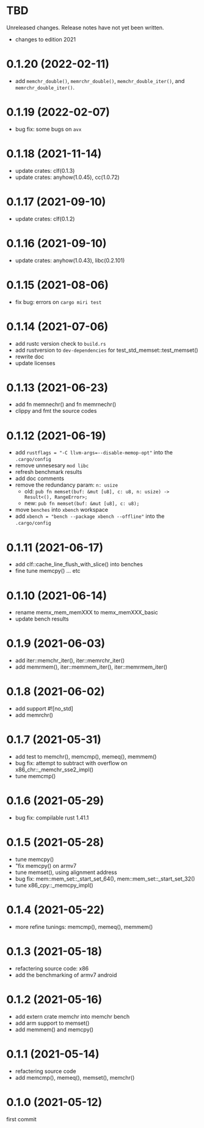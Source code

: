 TBD
===
Unreleased changes. Release notes have not yet been written.

* changes to edition 2021

0.1.20 (2022-02-11)
=====

* add `memchr_double()`, `memrchr_double()`, `memchr_double_iter()`, and `memrchr_double_iter()`.

0.1.19 (2022-02-07)
=====

* bug fix: some bugs on `avx`

0.1.18 (2021-11-14)
=====

* update crates: clf(0.1.3)
* update crates: anyhow(1.0.45), cc(1.0.72)

0.1.17 (2021-09-10)
=====

* update crates: clf(0.1.2)

0.1.16 (2021-09-10)
=====

* update crates: anyhow(1.0.43), libc(0.2.101)

0.1.15 (2021-08-06)
=====

* fix bug: errors on `cargo miri test`

0.1.14 (2021-07-06)
=====

* add rustc version check to `build.rs`
* add rustversion to `dev-dependencies` for test_std_memset::test_memset()
* rewrite doc
* update licenses

0.1.13 (2021-06-23)
=====

* add fn memnechr() and fn memrnechr()
* clippy and fmt the source codes

0.1.12 (2021-06-19)
=====

* add `rustflags = "-C llvm-args=--disable-memop-opt"` into the `.cargo/config`
* remove unnesesary `mod libc`
* refresh benchmark results
* add doc comments
* remove the redundancy param: `n: usize`
  - old: `pub fn memset(buf: &mut [u8], c: u8, n: usize) -> Result<(), RangeError>;`
  - new: `pub fn memset(buf: &mut [u8], c: u8);`
* move `benches` into `xbench` workspace
* add `xbench = "bench --package xbench --offline"` into the `.cargo/config`

0.1.11 (2021-06-17)
=====

* add clf::cache_line_flush_with_slice() into benches
* fine tune memcpy() ... etc

0.1.10 (2021-06-14)
=====

* rename memx_mem_memXXX to memx_memXXX_basic
* update bench results

0.1.9 (2021-06-03)
=====

* add iter::memchr_iter(), iter::memrchr_iter()
* add memrmem(), iter::memmem_iter(), iter::memrmem_iter()

0.1.8 (2021-06-02)
=====

* add support #!\[no_std\]
* add memrchr()

0.1.7 (2021-05-31)
=====

* add test to memchr(), memcmp(), memeq(), memmem()
* bug fix: attempt to subtract with overflow on x86_chr::_memchr_sse2_impl()
* tune memcmp()

0.1.6 (2021-05-29)
=====

* bug fix: compilable rust 1.41.1

0.1.5 (2021-05-28)
=====

* tune memcpy()
* "fix memcpy() on armv7
* tune memset(), using alignment address
* bug fix: mem::mem_set::_start_set_64(), mem::mem_set::_start_set_32()
* tune x86_cpy::_memcpy_impl()

0.1.4 (2021-05-22)
=====

* more refine tunings: memcmp(), memeq(), memmem()

0.1.3 (2021-05-18)
=====

* refactering source code: x86
* add the benchmarking of armv7 android

0.1.2 (2021-05-16)
=====

* add extern crate memchr into memchr bench
* add arm support to memset()
* add memmem() and memcpy()

0.1.1 (2021-05-14)
=====

* refactering source code
* add memcmp(), memeq(), memset(), memchr()

0.1.0 (2021-05-12)
=====

first commit
